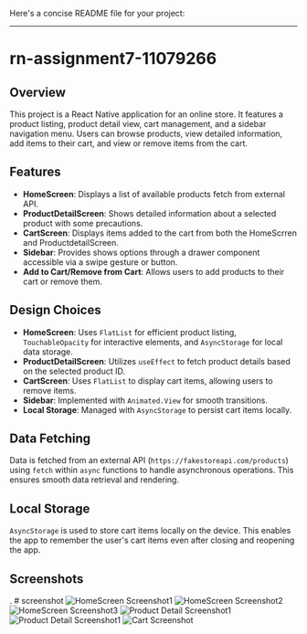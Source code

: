 Here's a concise README file for your project:

---

# rn-assignment7-11079266

## Overview
This project is a React Native application for an online store. It features a product listing, product detail view, cart management, and a sidebar navigation menu. Users can browse products, view detailed information, add items to their cart, and view or remove items from the cart.

## Features
- **HomeScreen**: Displays a list of available products fetch from external API.
- **ProductDetailScreen**: Shows detailed information about a selected product with some precautions.
- **CartScreen**: Displays items added to the cart from both the HomeScrren and ProductdetailScreen.
- **Sidebar**: Provides shows options through a drawer component accessible via a swipe gesture or button.
- **Add to Cart/Remove from Cart**: Allows users to add products to their cart or remove them.

## Design Choices
- **HomeScreen**: Uses `FlatList` for efficient product listing, `TouchableOpacity` for interactive elements, and `AsyncStorage` for local data storage.
- **ProductDetailScreen**: Utilizes `useEffect` to fetch product details based on the selected product ID.
- **CartScreen**: Uses `FlatList` to display cart items, allowing users to remove items.
- **Sidebar**: Implemented with `Animated.View` for smooth transitions.
- **Local Storage**: Managed with `AsyncStorage` to persist cart items locally.

## Data Fetching
Data is fetched from an external API (`https://fakestoreapi.com/products`) using `fetch` within `async` functions to handle asynchronous operations. This ensures smooth data retrieval and rendering.

## Local Storage
`AsyncStorage` is used to store cart items locally on the device. This enables the app to remember the user's cart items even after closing and reopening the app.



## Screenshots

. # screenshot
![HomeScreen Screenshot1](7.1.jpg)
![HomeScreen Screenshot2](7.2.jpg)
![HomeScreen Screenshot3](7.3.jpg)
![Product Detail Screenshot1](7.4.jpg)
![Product Detail Screenshot1](7.5.jpg)
![Cart Screenshot](7.6.jpg)

